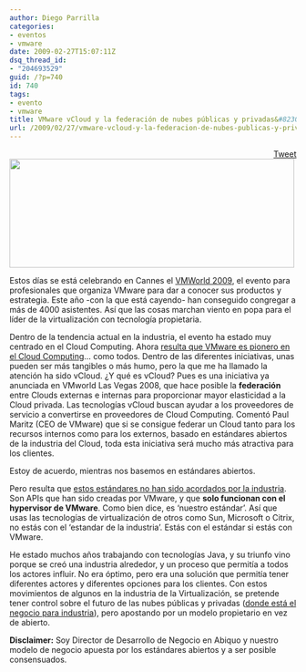 ```yaml
---
author: Diego Parrilla
categories:
- eventos
- vmware
date: 2009-02-27T15:07:11Z
dsq_thread_id:
- "204693529"
guid: /?p=740
id: 740
tags:
- evento
- vmware
title: VMware vCloud y la federación de nubes públicas y privadas&#8230; propietarias
url: /2009/02/27/vmware-vcloud-y-la-federacion-de-nubes-publicas-y-privadas-propietarias/
---
```


<div style="float: right; margin-left: 10px;">
  <a href="https://twitter.com/share" class="twitter-share-button" data-via="nubeblog" data-hashtags="evento,vmware" data-count="vertical" data-url="/2009/02/27/vmware-vcloud-y-la-federacion-de-nubes-publicas-y-privadas-propietarias/">Tweet</a>
</div>

[<img class="aligncenter size-full wp-image-315" title="vmware-large-logo" src="/wp-content/uploads/vmware-large-logo.jpg" alt="" width="500" height="191" srcset="/wp-content/uploads/vmware-large-logo.jpg 602w, /wp-content/uploads/vmware-large-logo-300x114.jpg 300w" sizes="(max-width: 500px) 100vw, 500px" />](/wp-content/uploads/vmware-large-logo.jpg)

Estos días se está celebrando en Cannes el [VMWorld 2009](http://www.vmworld.com/community/conferences/europe2009), el evento para profesionales que organiza VMware para dar a conocer sus productos y estrategia. Este año -con la que está cayendo- han conseguido congregar a más de 4000 asistentes. Así que las cosas marchan viento en popa para el líder de la virtualización con tecnología propietaria.

Dentro de la tendencia actual en la industria, el evento ha estado muy centrado en el Cloud Computing. Ahora [resulta que VMware es pionero en el Cloud Computing](http://josemariagonzalez.es/2009/02/24/en-vivo-desde-vmworld-09-cannes-dia-2-wmworld-09-keynote/)&#8230; como todos. Dentro de las diferentes iniciativas, unas pueden ser más tangibles o más humo, pero la que me ha llamado la atención ha sido vCloud. ¿Y qué es vCloud? Pues es una iniciativa ya anunciada en VMworld Las Vegas 2008, que hace posible la **federación** entre Clouds externas e internas para proporcionar mayor elasticidad a la Cloud privada. Las tecnologías vCloud buscan ayudar a los proveedores de servicio a convertirse en proveedores de Cloud Computing. Comentó Paul Maritz (CEO de VMware) que si se consigue federar un Cloud tanto para los recursos internos como para los externos, basado en estándares abiertos de la industria del Cloud, toda esta iniciativa será mucho más atractiva para los clientes.

Estoy de acuerdo, mientras nos basemos en estándares abiertos.

Pero resulta que [estos estándares no han sido acordados por la industria](http://www.elasticvapor.com/2009/02/vmwares-vcloud-api-still-hazy-ambitions.html). Son APIs que han sido creadas por VMware, y que **solo funcionan con el hypervisor de VMware**. Como bien dice, es &#8216;nuestro estándar&#8217;. Así que usas las tecnologías de virtualización de otros como Sun, Microsoft o Citrix, no estás con el &#8216;estandar de la industria&#8217;. Estás con el estándar si estás con VMware.

He estado muchos años trabajando con tecnologías Java, y su triunfo vino porque se creó una industria alrededor, y un proceso que permitía a todos los actores influir. No era óptimo, pero era una solución que permitía tener diferentes actores y diferentes opciones para los clientes. Con estos movimientos de algunos en la industria de la Virtualización, se pretende tener control sobre el futuro de las nubes públicas y privadas ([donde está el negocio para industria](http://blogs.gartner.com/thomas_bittman/2009/02/05/private-cloud-computing-is-real-get-over-it/)), pero apostando por un modelo propietario en vez de abierto.

**Disclaimer:** Soy Director de Desarrollo de Negocio en Abiquo y nuestro modelo de negocio apuesta por los estándares abiertos y a ser posible consensuados.
